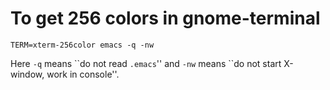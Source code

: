 # To get 256 colors in gnome-terminal

    TERM=xterm-256color emacs -q -nw

Here `-q` means \`\`do not read `.emacs`'' and `-nw` means \`\`do not start X-window, work in console''.
